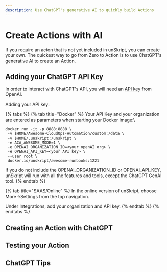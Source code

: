 ```yaml
---
description: Use ChatGPT's generative AI to quickly build Actions
---
```


# Create Actions with AI

If you require an acton that is not yet included in unSkript, you can create your own.  The quickest way to go from Zero to Action is to use ChatGPT's generative AI to create an Action.



## Adding your ChatGPT API Key

In order to interact with ChatGPT's API, you will need an [API key](https://platform.openai.com/account/api-keys) from OpenAI.

Adding your API key:

{% tabs %}
{% tab title="Docker" %}
Your API Key and your organization are entered as parameters when starting your Docker image:\


```
docker run -it -p 8888:8888 \
 -v $HOME/Awesome-CloudOps-Automation/custom:/data \
 -v $HOME/.unskript:/unskript \
 -e ACA_AWESOME_MODE=1 \
 -e OPENAI_ORGANIZATION_ID=<your openAI org> \
 -e OPENAI_API_KEY=<your API key> \
 --user root \
 docker.io/unskript/awesome-runbooks:1221

```

If you do not include the OPENAI\_ORGANIZATION\_ID or OPENAI\_API\_KEY, unSkript will run with all the features and tools, except the ChatGPT GenAI tool.
{% endtab %}

{% tab title="SAAS/Online" %}
In the online version of unSkript, choose More->Settings from the top navigation.&#x20;

Under Integrations, add your organization and API key.
{% endtab %}
{% endtabs %}



## Creating an Action with ChatGPT

## Testing your Action



## ChatGPT Tips
